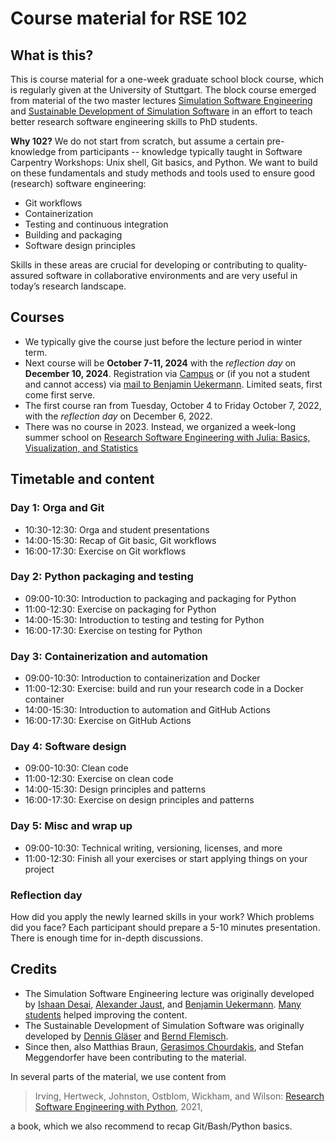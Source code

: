 # Course material for RSE 102

## What is this?

This is course material for a one-week graduate school block course, which is regularly given at the University of Stuttgart. The block course emerged from material of the two master lectures [Simulation Software Engineering](https://simulation-software-engineering.github.io) and [Sustainable Development of Simulation Software](https://gitlab.com/sustainable-simulation-software/course-material) in an effort to teach better research software engineering skills to PhD students.

**Why 102?** We do not start from scratch, but assume a certain pre-knowledge from participants -- knowledge typically taught in Software Carpentry Workshops: Unix shell, Git basics, and Python. We want to build on these fundamentals and study methods and tools used to ensure good (research) software engineering:

- Git workflows
- Containerization
- Testing and continuous integration
- Building and packaging
- Software design principles

Skills in these areas are crucial for developing or contributing to quality-assured software in collaborative environments and are very useful in today’s research landscape.

## Courses

- We typically give the course just before the lecture period in winter term.
- Next course will be **October 7-11, 2024** with the *reflection day* on **December 10, 2024**. Registration via [Campus](
https://campus.uni-stuttgart.de/cusonline/ee/ui/ca2/app/desktop/#/pl/ui/$ctx/wbLv.wbShowLVDetail?$ctx=design=ca2;header=max&pSpracheNr=1&pStpSpNr=403777) or (if you not a student and cannot access) via [mail to Benjamin Uekermann](@mailto:benjamin.uekermann@ipvs.uni-stuttgart.de). Limited seats, first come first serve.
- The first course ran from Tuesday, October 4 to Friday October 7, 2022, with the *reflection day* on December 6, 2022.
- There was no course in 2023. Instead, we organized a week-long summer school on [Research Software Engineering with Julia: Basics, Visualization, and Statistics](https://www.simtech.uni-stuttgart.de/events/simtech-summer-school/SuSch_2/)

## Timetable and content

### Day 1: Orga and Git

- 10:30-12:30: Orga and student presentations
- 14:00-15:30: Recap of Git basic, Git workflows
- 16:00-17:30: Exercise on Git workflows

### Day 2: Python packaging and testing

- 09:00-10:30: Introduction to packaging and packaging for Python
- 11:00-12:30: Exercise on packaging for Python
- 14:00-15:30: Introduction to testing and testing for Python
- 16:00-17:30: Exercise on testing for Python

### Day 3: Containerization and automation

- 09:00-10:30: Introduction to containerization and Docker
- 11:00-12:30: Exercise: build and run your research code in a Docker container
- 14:00-15:30: Introduction to automation and GitHub Actions 
- 16:00-17:30: Exercise on GitHub Actions

### Day 4: Software design

- 09:00-10:30: Clean code
- 11:00-12:30: Exercise on clean code
- 14:00-15:30: Design principles and patterns
- 16:00-17:30: Exercise on design principles and patterns

### Day 5: Misc and wrap up

- 09:00-10:30: Technical writing, versioning, licenses, and more
- 11:00-12:30: Finish all your exercises or start applying things on your project

### Reflection day

How did you apply the newly learned skills in your work? Which problems did you face?
Each participant should prepare a 5-10 minutes presentation. There is enough time for in-depth discussions.

## Credits

- The Simulation Software Engineering lecture was originally developed by [Ishaan Desai](https://github.com/IshaanDesai), [Alexander Jaust](https://github.com/ajaust), and [Benjamin Uekermann](https://github.com/uekerman). [Many students](https://github.com/Simulation-Software-Engineering/Lecture-Material/graphs/contributors) helped improving the content.
- The Sustainable Development of Simulation Software was originally developed by [Dennis Gläser](https://github.com/dglaeser) and [Bernd Flemisch](https://github.com/berndflemisch).
- Since then, also Matthias Braun, [Gerasimos Chourdakis](https://github.com/MakisH), and Stefan Meggendorfer have been contributing to the material. 

In several parts of the material, we use content from

> Irving, Hertweck, Johnston, Ostblom, Wickham, and Wilson: [Research Software Engineering with Python](https://merely-useful.tech/py-rse), 2021,

a book, which we also recommend to recap Git/Bash/Python basics.
